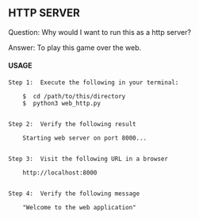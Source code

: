 ## HTTP SERVER

Question:   Why would I want to run this as a http server?

Answer:     To play this game over the web. 


#### USAGE

```
Step 1:  Execute the following in your terminal:

    $  cd /path/to/this/directory
    $  python3 web_http.py


Step 2:  Verify the following result

    Starting web server on port 8000...


Step 3:  Visit the following URL in a browser

    http://localhost:8000


Step 4:  Verify the following message

    "Welcome to the web application"
```

